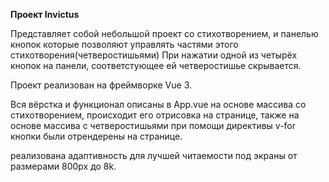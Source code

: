 **Проект Invictus**

Представляет собой небольшой проект со стихотворением, и панелью кнопок которые позволяют управлять частями этого стихотворения(четверостишьями)
При нажатии одной из четырёх кнопок на панели, соответстующее ей четверостишье скрывается.

Проект реализован на фреймворке Vue 3.

Вся вёрстка и функционал описаны в App.vue
на основе массива со стихотворением, происходит его отрисовка на странице, также на основе массива с четверостишьями при помощи директивы v-for кнопки были отрендерены на странице.

реализована адаптивность для лучшей читаемости под экраны от размерами 800px до 8k.
